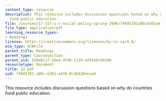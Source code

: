 ```yaml
---
content_type: resource
description: This resource includes discussion questions based on why do countries
  fund public education.
file: /courses/17-317-u-s-social-policy-spring-2006/74995781a80c6301a4f68c3b820dcee9_22.pdf
file_type: application/pdf
learning_resource_types:
- Readings
license: https://creativecommons.org/licenses/by-nc-sa/4.0/
ocw_type: OCWFile
parent_title: Readings
parent_type: CourseSection
parent_uid: 536e0c27-28e4-dfd0-c239-af83a9c94280
resourcetype: Document
title: 22.pdf
uid: 74995781-a80c-6301-a4f6-8c3b820dcee9
---
```

This resource includes discussion questions based on why do countries fund public education.